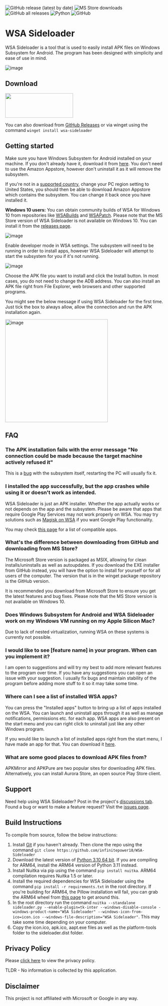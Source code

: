 ![GitHub release (latest by date)](https://img.shields.io/github/v/release/infinitepower18/wsa-sideloader)
![MS Store downloads](https://img.shields.io/badge/ms%20store%20downloads-65k%2B-brightgreen)
![GitHub all releases](https://img.shields.io/github/downloads/infinitepower18/WSA-Sideloader/total?label=github%20downloads)
![Python](https://img.shields.io/badge/python-3.10%20|%203.11%20ARM64-yellow)
![GitHub](https://img.shields.io/github/license/infinitepower18/wsa-sideloader)

# WSA Sideloader
WSA Sideloader is a tool that is used to easily install APK files on Windows Subsystem for Android. The program has been designed with simplicity and ease of use in mind.

![image](https://user-images.githubusercontent.com/44692189/172241903-a66b7d9f-0692-4178-81e4-561e3978ed9b.png)

## Download

<p><a href="https://www.microsoft.com/store/apps/9NMFSJB25QJR?cid=ghreadme">
<img src="https://user-images.githubusercontent.com/44692189/202488021-8670126b-e109-4ef7-ab98-3ee19396d71d.png" width="216" height="78">
</a></p>

You can also download from [GitHub Releases](https://github.com/infinitepower18/WSA-Sideloader/releases) or via winget using the command `winget install wsa-sideloader`
                
## Getting started

Make sure you have Windows Subsystem for Android installed on your machine. If you don't already have it, download it from [here](https://aka.ms/AmazonAppstore). You don't need to use the Amazon Appstore, however don't uninstall it as it will remove the subsystem.

If you're not in a [supported country](https://support.microsoft.com/en-us/windows/countries-and-regions-that-support-amazon-appstore-on-windows-d8dd17c7-5994-4187-9527-ddb076f9493e), change your PC region setting to United States, you should then be able to download Amazon Appstore which contains the subsystem. You can change it back once you have installed it.

**Windows 10 users:** You can obtain community builds of WSA for Windows 10 from repositories like [WSABuilds](https://github.com/MustardChef/WSABuilds) and [WSAPatch](https://github.com/cinit/WSAPatch). Please note that the MS Store version of WSA Sideloader is not available on Windows 10. You can install it from the [releases page](https://github.com/infinitepower18/WSA-Sideloader/releases).

![image](https://user-images.githubusercontent.com/44692189/173249543-1a96679f-0773-4e41-8ddc-10e71ae189c2.png)

Enable developer mode in WSA settings. The subsystem will need to be running in order to install apps, however WSA Sideloader will attempt to start the subsystem for you if it's not running.

![image](https://user-images.githubusercontent.com/44692189/182655019-5cd310c6-8bbd-43b6-a60b-ebd35c12748c.png)

Choose the APK file you want to install and click the Install button. In most cases, you do not need to change the ADB address. You can also install an APK file right from File Explorer, web browsers and other supported programs.

You might see the below message if using WSA Sideloader for the first time. Just tick the box to always allow, allow the connection and run the APK installation again.

<img width="327" alt="image" src="https://user-images.githubusercontent.com/44692189/195931968-3450beb9-895c-436b-8682-5b28727dc81a.png">

## FAQ

### The APK installation fails with the error message "No connection could be made because the target machine actively refused it"
This is a [bug](https://github.com/microsoft/WSA/issues/136) with the subsystem itself, restarting the PC will usually fix it.

### I installed the app successfully, but the app crashes while using it or doesn't work as intended.
WSA Sideloader is just an APK installer. Whether the app actually works or not depends on the app and the subsystem. Please be aware that apps that require Google Play Services may not work properly on WSA. You may try solutions such as [Magisk on WSA](https://github.com/LSPosed/MagiskOnWSALocal) if you want Google Play functionality.

You may check [this page](https://github.com/riverar/wsa-app-compatibility) for a list of compatible apps.

### What's the difference between downloading from GitHub and downloading from MS Store?
The Microsoft Store version is packaged as MSIX, allowing for clean installs/uninstalls as well as autoupdates. If you download the EXE installer from GitHub instead, you will have the option to install for yourself or for all users of the computer. The version that is in the winget package repository is the GitHub version.

It is recommended you download from Microsoft Store to ensure you get the latest features and bug fixes. Please note that the MS Store version is not available on Windows 10.

### Does Windows Subsystem for Android and WSA Sideloader work on my Windows VM running on my Apple Silicon Mac?
Due to lack of nested virtualization, running WSA on these systems is currently not possible.

### I would like to see [feature name] in your program. When can you implement it?
I am open to suggestions and will try my best to add more relevant features to the program over time. If you have any suggestions you can open an issue with your suggestion. I usually fix bugs and maintain stability of the program before adding more stuff to it so it may take some time.

### Where can I see a list of installed WSA apps?
You can press the "Installed apps" button to bring up a list of apps installed on the WSA. You can launch and uninstall apps through it as well as manage notifications, permissions etc. for each app. WSA apps are also present on the start menu and you can right click to uninstall just like any other Windows program.

If you would like to launch a list of installed apps right from the start menu, I have made an app for that. You can download it [here](https://github.com/infinitepower18/WSA-InstalledApps).

### What are some good places to download APK files from?
APKMirror and APKPure are two popular sites for downloading APK files. Alternatively, you can install Aurora Store, an open source Play Store client.

## Support

Need help using WSA Sideloader? Post in the project's [discussions tab](https://github.com/infinitepower18/WSA-Sideloader/discussions). Found a bug or want to make a feature request? Visit the [issues page](https://github.com/infinitepower18/WSA-Sideloader/issues).

## Build Instructions

To compile from source, follow the below instructions:

1. Install [Git](https://gitforwindows.org/) if you haven't already. Then clone the repo using the command `git clone https://github.com/infinitepower18/WSA-Sideloader`
2. Download the latest version of [Python 3.10 64 bit](https://www.python.org/downloads/windows/). If you are compiling for ARM64, install the ARM64 version of Python 3.11 instead.
3. Install Nuitka via pip using the command `pip install nuitka`. ARM64 compilation requires Nuitka 1.5 or later.
4. Install the required dependencies for WSA Sideloader using the command `pip install -r requirements.txt` in the root directory. If you're building for ARM64, the Pillow installation will fail, you can grab the ARM64 wheel from [this page](https://github.com/python-pillow/Pillow/issues/6750#issuecomment-1368693874) to get around this.
5. In the root directory run the command `nuitka --standalone sideloader.py --enable-plugin=tk-inter --windows-disable-console -windows-product-name="WSA Sideloader" --windows-icon-from-ico=icon.ico --windows-file-description="WSA Sideloader"`. This may take some time depending on your computer.
6. Copy the icon.ico, apk.ico, aapt.exe files as well as the platform-tools folder to the sideloader.dist folder.

## Privacy Policy

Please [click here](https://ahnafmahmud.me/apps/WSA-Sideloader/PrivacyPolicy.html) to view the privacy policy.

TLDR - No information is collected by this application.

## Disclaimer
This project is not affiliated with Microsoft or Google in any way.
